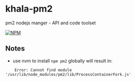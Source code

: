 # khala-pm2

pm2 nodejs manger - API and code toolset

[![NPM](https://nodei.co/npm/khala-pm2.png)](https://nodei.co/npm/khala-pm2/)

## Notes
- use nvm to install `npm pm2` globally will result in:
```
    Error: Cannot find module '/usr/lib/node_modules/pm2/lib/ProcessContainerFork.js'
```



